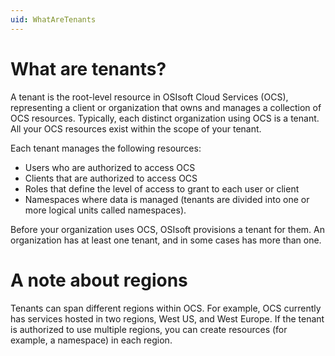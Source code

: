 ```yaml
---
uid: WhatAreTenants
---
```


# What are tenants?

A tenant is the root-level resource in OSIsoft Cloud Services (OCS), representing a client or organization that owns and manages a collection of OCS resources. Typically, each distinct organization using OCS is a tenant. All your OCS resources exist within the scope of your tenant. 

Each tenant manages the following resources:

- Users who are authorized to access OCS
- Clients that are authorized to access OCS
- Roles that define the level of access to grant to each user or client 
- Namespaces where data is managed (tenants are divided into one or more logical units called namespaces). 

Before your organization uses OCS, OSIsoft provisions a tenant for them. An organization has at least one tenant, and in some cases has more than one. 

# A note about regions

Tenants can span different regions within OCS. For example, OCS currently has services hosted in two regions, West US, and West Europe. If the tenant is authorized to use multiple regions, you can create resources (for example, a namespace) in each region.